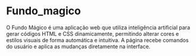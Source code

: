 # Fundo_magico
O Fundo Mágico é uma aplicação web que utiliza inteligência artificial para gerar códigos HTML e CSS dinamicamente, permitindo alterar cores e estilos visuais de forma automática e intuitiva. A página recebe comandos do usuário e aplica as mudanças diretamente na interface.
